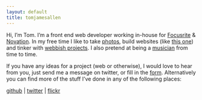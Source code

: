```yaml
---
layout: default
title: tomjamesallen
---
```



Hi, I’m Tom. I’m a front end web developer working in-house for [Focusrite][focusrite] & [Novation][novation]. In my free time I like to take [photos][flickr], build websites (like [this one][ounce]) and tinker with [webbish projects][github]. I also pretend at being a [musician][soundcloud] from time to time.

If you have any ideas for a project (web or otherwise), I would love to hear from you, just send me a message on twitter, or fill in the [form](/contact.html). Alternatively you can find more of the stuff I’ve done in any of the following places:

[github][github] | [twitter][twitter] | [flickr][flickr]

[soundcloud]: https://soundcloud.com/tom-allen
[flickr]: http://flickr.com/tomjamesallen
[github]: https://github.com/tomjamesallen
[twitter]: https://twitter.com/_tomjamesallen
[ounce]: http://ouncestudios.com/
[focusrite]: http://www.focusrite.com
[novation]: http://www.novationmusic.com